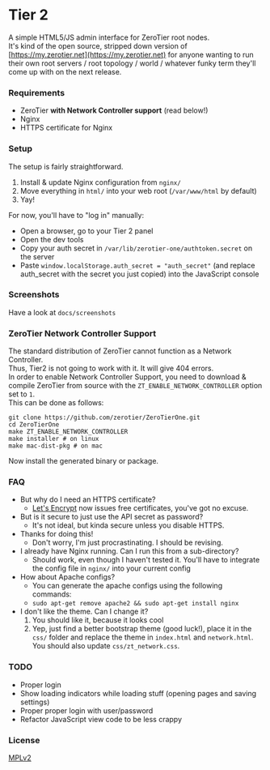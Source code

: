 # Tier 2

A simple HTML5/JS admin interface for ZeroTier root nodes.  
It's kind of the open source, stripped down version of [https://my.zerotier.net](https://my.zerotier.net) for anyone wanting to run their own root servers / root topology / world / whatever funky term they'll come up with on the next release.

### Requirements

* ZeroTier **with Network Controller support** (read below!)
* Nginx
* HTTPS certificate for Nginx


### Setup

The setup is fairly straightforward.  

1. Install & update Nginx configuration from `nginx/`
2. Move everything in `html/` into your web root (`/var/www/html` by default)
3. Yay!

For now, you'll have to "log in" manually:
  
* Open a browser, go to your Tier 2 panel
* Open the dev tools
* Copy your auth secret in `/var/lib/zerotier-one/authtoken.secret` on the server
* Paste `window.localStorage.auth_secret = "auth_secret"` (and replace auth_secret with the secret you just copied) into the JavaScript console

### Screenshots

Have a look at `docs/screenshots`

### ZeroTier Network Controller Support

The standard distribution of ZeroTier cannot function as a Network Controller.  
Thus, Tier2 is not going to work with it. It will give 404 errors.  
In order to enable Network Controller Support, you need to download & compile ZeroTier from source with the `ZT_ENABLE_NETWORK_CONTROLLER` option set to `1`.  
This can be done as follows:  

    git clone https://github.com/zerotier/ZeroTierOne.git
    cd ZeroTierOne
    make ZT_ENABLE_NETWORK_CONTROLLER
    make installer # on linux
    make mac-dist-pkg # on mac

Now install the generated binary or package.

### FAQ

* But why do I need an HTTPS certificate?
    * [Let's Encrypt](https://letsencrypt.org/) now issues free certificates, you've got no excuse.
* But is it secure to just use the API secret as password?
    * It's not ideal, but kinda secure unless you disable HTTPS. 
* Thanks for doing this!
    * Don't worry, I'm just procrastinating. I should be revising.
* I already have Nginx running. Can I run this from a sub-directory?
   * Should work, even though I haven't tested it. You'll have to integrate the config file in `nginx/` into your current config
* How about Apache configs?
   * You can generate the apache configs using the following commands:
   * `sudo apt-get remove apache2 && sudo apt-get install nginx`
* I don't like the theme. Can I change it?
    1. You should like it, because it looks cool
    2. Yep, just find a better bootstrap theme (good luck!), place it in the `css/` folder and replace the theme in `index.html` and `network.html`. You should also update `css/zt_network.css`.

### TODO

* Proper login
* Show loading indicators while loading stuff (opening pages and saving settings)
* Proper proper login with user/password
* Refactor JavaScript view code to be less crappy

### License

[MPLv2](https://www.mozilla.org/en-US/MPL/2.0/)
